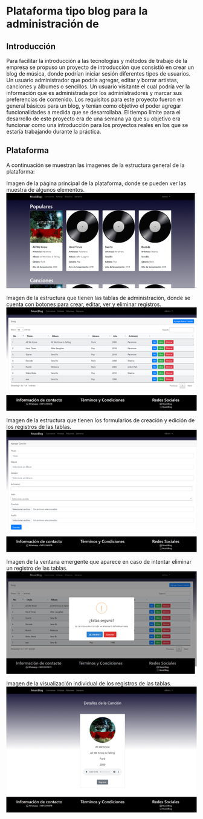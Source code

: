 # Plataforma tipo blog para la administración de 

## Introducción
Para facilitar la introducción a las tecnologías y métodos de trabajo de la empresa se propuso un proyecto de introducción que consistió en crear un blog de música, donde podrían iniciar sesión diferentes tipos de usuarios. Un usuario administrador que podría agregar, editar y borrar artistas, canciones y álbumes o sencillos. Un usuario visitante el cual podría ver la información que es administrada por los administradores y marcar sus preferencias de contenido. Los requisitos para este proyecto fueron en general básicos para un blog, y tenían como objetivo el poder agregar funcionalidades a medida que se desarrollaba. El tiempo límite para el desarrollo de este proyecto era de una semana ya que su objetivo era funcionar como una introducción para los proyectos reales en los que se estaría trabajando durante la práctica.

## Plataforma
A continuación se muestran las imagenes de la estructura general de la plataforma:

Imagen de la página principal de la plataforma, donde se pueden ver las muestra de algunos elementos.
![Imagen de la pagina principal de la plataforma](./images/imagen1.png)

Imagen de la estructura que tienen las tablas de administración, donde se cuenta con botones para crear, editar, ver y eliminar registros.
![Imagen de la pagina principal de la plataforma](./images/imagen2.png)

Imagen de la estructura que tienen los formularios de creación y edición de los registros de las tablas.
![Imagen de la pagina principal de la plataforma](./images/imagen3.png)

Imagen de la ventana emergente que aparece en caso de intentar eliminar un registro de las tablas.
![Imagen de la pagina principal de la plataforma](./images/imagen4.png)

Imagen de la visualización individual de los registros de las tablas.
![Imagen de la pagina principal de la plataforma](./images/imagen5.png)